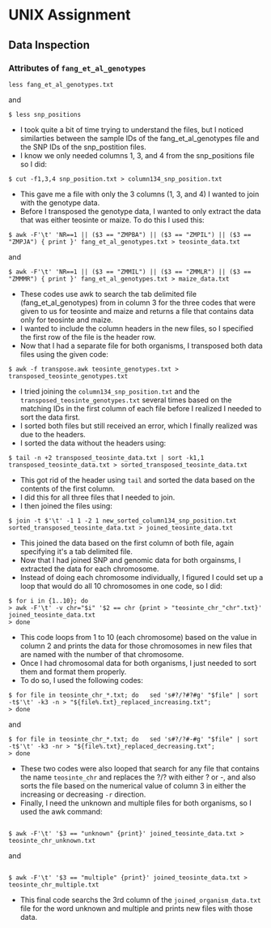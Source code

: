 # UNIX Assignment

## Data Inspection

### Attributes of `fang_et_al_genotypes`

```
less fang_et_al_genotypes.txt
```
and

```
$ less snp_positions
```
* I took quite a bit of time trying to understand the files, but I noticed similarties between the sample IDs of the fang_et_al_genotypes file and the SNP IDs of the snp_postition files.
* I know we only needed columns 1, 3, and 4 from the snp_positions file so I did:

```
$ cut -f1,3,4 snp_position.txt > column134_snp_position.txt
```

* This gave me a file with only the 3 columns (1, 3, and 4) I wanted to join with the genotype data.
* Before I transposed the genotype data, I wanted to only extract the data that was either teosinte or maize. To do this I used this:

```
$ awk -F'\t' 'NR==1 || ($3 == "ZMPBA") || ($3 == "ZMPIL") || ($3 == "ZMPJA") { print }' fang_et_al_genotypes.txt > teosinte_data.txt
```

and 

```
$ awk -F'\t' 'NR==1 || ($3 == "ZMMIL") || ($3 == "ZMMLR") || ($3 == "ZMMMR") { print }' fang_et_al_genotypes.txt > maize_data.txt
```
* These codes use awk to search the tab delimited file (fang_et_al_genotypes) from in column 3 for the three codes that were given to us for teosinte and maize and returns a file that contains data only for teosinte and maize.
* I wanted to include the column headers in the new files, so I specified the first row of the file is the header row. 
* Now that I had a separate file for both organisms, I transposed both data files using the given code:

```
$ awk -f transpose.awk teosinte_genotypes.txt > transposed_teosinte_genotypes.txt
```
* I tried joining the `column134_snp_position.txt` and the `transposed_teosinte_genotypes.txt` several times based on the matching IDs in the first column of each file before I realized I needed to sort the data first.
* I sorted both files but still received an error, which I finally realized was due to the headers.
* I sorted the data without the headers using:

```
$ tail -n +2 transposed_teosinte_data.txt | sort -k1,1 transposed_teosinte_data.txt > sorted_transposed_teosinte_data.txt
```

* This got rid of the header using `tail` and sorted the data based on the contents of the first column.
* I did this for all three files that I needed to join.
* I then joined the files using:

```
$ join -t $'\t' -1 1 -2 1 new_sorted_column134_snp_position.txt sorted_transposed_teosinte_data.txt > joined_teosinte_data.txt

```
* This joined the data based on the first column of both file, again specifying it's a tab delimited file.
* Now that I had joined SNP and genomic data for both orgainsms, I extracted the data for each chromosome.
* Instead of doing each chromosome individually, I figured I could set up a loop that would do all 10 chromosomes in one code, so I did:

```
$ for i in {1..10}; do 
> awk -F'\t' -v chr="$i" '$2 == chr {print > "teosinte_chr_"chr".txt}' joined_teosinte_data.txt 
> done

```
* This code loops from 1 to 10 (each chromosome) based on the value in column 2 and prints the data for those chromosomes in new files that are named with the number of that chromosome.
* Once I had chromosomal data for both organisms, I just needed to sort them and format them properly.
* To do so, I used the following codes:

```
$ for file in teosinte_chr_*.txt; do   sed 's#?/?#?#g' "$file" | sort -t$'\t' -k3 -n > "${file%.txt}_replaced_increasing.txt"; 
> done

```
and 

```
$ for file in teosinte_chr_*.txt; do   sed 's#?/?#-#g' "$file" | sort -t$'\t' -k3 -nr > "${file%.txt}_replaced_decreasing.txt"; 
> done

```
* These two codes were also looped that search for any file that contains the name `teosinte_chr` and replaces the ?/? with either ? or -, and also sorts the file based on the numerical value of column 3 in either the increasing or decreasing `-r` direction.
* Finally, I need the unknown and multiple files for both organisms, so I used the awk command:

```

$ awk -F'\t' '$3 == "unknown" {print}' joined_teosinte_data.txt > teosinte_chr_unknown.txt

```

and 

```

$ awk -F'\t' '$3 == "multiple" {print}' joined_teosinte_data.txt > teosinte_chr_multiple.txt

```


* This final code searchs the 3rd column of the `joined_organism_data.txt` file for the word unknown and multiple and prints new files with those data.
